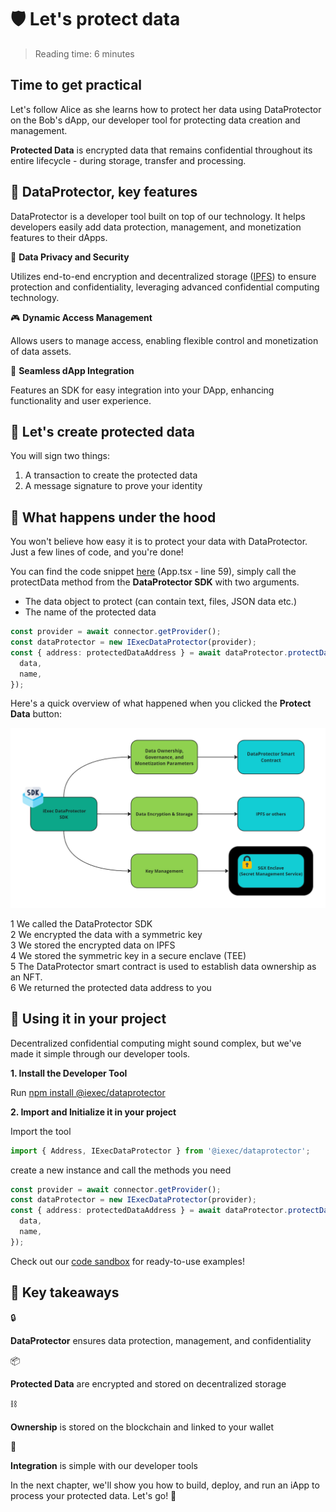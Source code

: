 <script setup>
import ProtectData from '../../components/ProtectData.vue';
</script>

# 🛡️ Let's protect data

> Reading time: 6 minutes

<div class="hero">
  <div class="hero-content hero-overview">
    <h2>Time to get practical</h2>
    <p>Let's follow Alice as she learns how to protect her data using DataProtector on the Bob's dApp, our developer tool for protecting data creation and management.</p>
  </div>
</div>

<div class="solution-note-purple">
  <p><strong>Protected Data</strong> is encrypted data that remains confidential throughout its entire lifecycle - during storage, transfer and processing.</p>
</div>

## 🧩 DataProtector, key features

DataProtector is a developer tool built on top of our technology. It helps
developers easily add data protection, management, and monetization features to
their dApps.

<div >
  <p>🔐 <strong>Data Privacy and Security</strong></p>
  <p>Utilizes end-to-end encryption and decentralized storage (<a href="https://ipfs.tech/" target="_blank">IPFS</a>) to ensure protection and confidentiality, leveraging advanced confidential computing technology.</p>
</div>

<div>
  <p>🎮 <strong>Dynamic Access Management</strong></p>
  <p>Allows users to manage access, enabling flexible control and monetization of data assets.</p>
</div>

<div>
    <p>🔌 <strong>Seamless dApp Integration</strong></p>
    <p>Features an SDK for easy integration into your DApp, enhancing functionality and user experience.</p>
</div>

## 🧩 Let's create protected data

<ProtectData />

You will sign two things:

1. A transaction to create the protected data
2. A message signature to prove your identity

<!-- (when transmitting the encryption key to the Secret Management Service (SMS) in the secure environment (TEE) -->

## 🧩 What happens under the hood

<div class="solution-note-purple">
  <p>You won't believe how easy it is to protect your data with DataProtector. Just a few lines of code, and you're done!</p>
</div>

You can find the code snippet
[here](https://codesandbox.io/p/github/iExecBlockchainComputing/dataprotector-sandbox/main?file=%2Fsrc%2Fmain.tsx%3A18%2C7&preventWorkspaceRedirect=true)
(App.tsx - line 59), simply call the protectData method from the **DataProtector
SDK** with two arguments.

- The data object to protect (can contain text, files, JSON data etc.)
- The name of the protected data

```typescript
const provider = await connector.getProvider();
const dataProtector = new IExecDataProtector(provider);
const { address: protectedDataAddress } = await dataProtector.protectData({
  data,
  name,
});
```

Here's a quick overview of what happened when you clicked the **Protect Data**
button:

![alt text](/assets/hello-world/dataprotector.png)

<div class="process-steps">
  <div class="step">
    <span class="step-number">1</span>
    <span>We called the DataProtector SDK</span>
  </div>
  <div class="step">
    <span class="step-number">2</span>
    <span>We encrypted the data with a symmetric key</span>
  </div>
  <div class="step">
    <span class="step-number">3</span>
    <span>We stored the encrypted data on IPFS</span>
  </div>
  <div class="step">
    <span class="step-number">4</span>
    <span>We stored the symmetric key in a secure enclave (TEE)</span>
  </div>
  <div class="step">
    <span class="step-number">5</span>
    <span>The DataProtector smart contract is used to establish data ownership as an NFT.</span>
  </div>
  <div class="step">
    <span class="step-number">6</span>
    <span>We returned the protected data address to you</span>
  </div>
</div>

## 🧩 Using it in your project

Decentralized confidential computing might sound complex, but we've made it
simple through our developer tools.

<div>
  <div >
    <p><strong>1. Install the Developer Tool</strong></p>
    <p>Run <a href="https://www.npmjs.com/package/@iexec/dataprotector">npm install @iexec/dataprotector</a></p>
  </div>
  <div >
    <p><strong>2. Import and Initialize it in your project</strong></p>
Import the tool
    
```typescript
import { Address, IExecDataProtector } from '@iexec/dataprotector';
```
create a new instance and call the methods you need
  </div>
</div>

```typescript
const provider = await connector.getProvider();
const dataProtector = new IExecDataProtector(provider);
const { address: protectedDataAddress } = await dataProtector.protectData({
  data,
  name,
});
```

<div class="solution-note-purple">
  <p>Check out our <a href="https://codesandbox.io/p/github/iExecBlockchainComputing/dataprotector-sandbox/main?file=%2Fsrc%2Fmain.tsx%3A18%2C7">code sandbox</a> for ready-to-use examples!</p>
</div>

## 🎯 Key takeaways

<div class="takeaways-list">
  <div class="takeaway-item">
    <span>🔒</span>
    <p><strong>DataProtector</strong> ensures data protection, management, and confidentiality</p>
  </div>
  <div class="takeaway-item">
    <span>📦</span>
    <p><strong>Protected Data</strong> are encrypted and stored on decentralized storage</p>
  </div>
  <div class="takeaway-item">
    <span>⛓️</span>
    <p><strong>Ownership</strong> is stored on the blockchain and linked to your wallet</p>
  </div>
  <div class="takeaway-item">
    <span>🔌</span>
    <p><strong>Integration</strong> is simple with our developer tools</p>
  </div>
</div>

<div class="solution-note-green">
  <p>In the next chapter, we'll show you how to build, deploy, and run an iApp to process your protected data. Let's go! 🚀</p>
</div>

